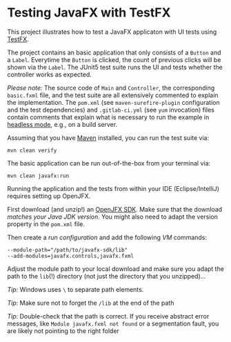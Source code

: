 # Testing JavaFX with TestFX

This project illustrates how to test a JavaFX applicaton with UI tests using [TestFX](https://github.com/TestFX/TestFX).

The project contains an basic application that only consists of a `Button` and a `Label`.
Everytime the `Button` is clicked, the count of previous clicks will be shown via the `Label`.
The JUnit5 test suite runs the UI and tests whether the controller works as expected.

*Please note:* The source code of `Main` and `Controller`, the corresponding `basic.fxml` file, and the test suite are all
extensively commented to explain the implementation.
The `pom.xml` (see `maven-surefire-plugin` configuration and the test dependencies) and
`.gitlab-ci.yml` (see `yum` invocation) files contain comments that explain what is necessary
to run the example in [headless mode](https://en.wikipedia.org/wiki/Headless_software), e.g.,
on a build server.
 
Assuming that you have [Maven](https://maven.apache.org/install.html) installed, you can run the test suite via:

    mvn clean verify

The basic application can be run out-of-the-box from your terminal via:

    mvn clean javafx:run

Running the application and the tests from within your IDE (Eclipse/IntelliJ) requires setting up OpenJFX.

First download (and unzip!) an [OpenJFX SDK](https://openjfx.io).
Make sure that the download *matches your Java JDK version*.
You might also need to adapt the version property in the `pom.xml` file.

Then create a *run configuration* and add the following *VM* commands:

	--module-path="/path/to/javafx-sdk/lib"
	--add-modules=javafx.controls,javafx.fxml

Adjust the module path to your local download and make sure you adapt the path
to the `lib`(!) directory (not just the directory that you unzipped)...

*Tip:* Windows uses `\` to separate path elements.

*Tip:* Make sure not to forget the `/lib` at the end of the path

*Tip:* Double-check that the path is correct. If you receive abstract error messages, like `Module javafx.fxml not found`
or a segmentation fault, you are likely not pointing to the right folder
